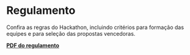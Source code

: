 # Regulamento

Confira as regras do Hackathon, incluindo critérios para formação das equipes e para seleção das propostas vencedoras.

[**PDF do regulamento**](http://www.pctec.unb.br/images/Eventos/2021/Hackathon-IL/HackathonIL-regulamento.pdf)